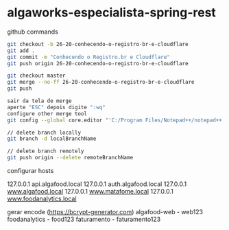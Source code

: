 # algaworks-especialista-spring-rest

github commands

```bash
git checkout -b 26-20-conhecendo-o-registro-br-e-cloudflare
git add .
git commit -m "Conhecendo o Registro.br e Cloudflare"
git push origin 26-20-conhecendo-o-registro-br-e-cloudflare

git checkout master
git merge --no-ff 26-20-conhecendo-o-registro-br-e-cloudflare
git push

sair da tela de merge
aperte "ESC" depois digite ":wq"
configure other merge tool
git config --global core.editor "'C:/Program Files/Notepad++/notepad++.exe' -multiInst -notabbar -nosession -noPlugin"

// delete branch locally
git branch -d localBranchName

// delete branch remotely
git push origin --delete remoteBranchName
```

configurar hosts

127.0.0.1       api.algafood.local
127.0.0.1       auth.algafood.local
127.0.0.1       www.algafood.local
127.0.0.1       www.matafome.local
127.0.0.1       www.foodanalytics.local

gerar encode (https://bcrypt-generator.com)
algafood-web - web123
foodanalytics - food123
faturamento - faturamento123